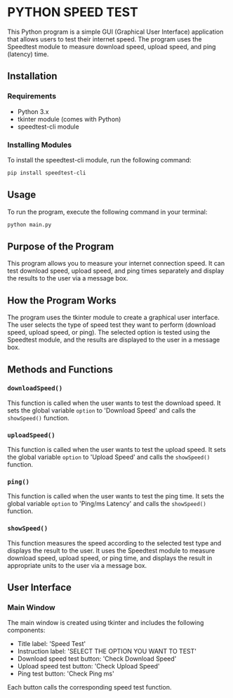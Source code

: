

# PYTHON SPEED TEST

This Python program is a simple GUI (Graphical User Interface) application that allows users to test their internet speed. The program uses the Speedtest module to measure download speed, upload speed, and ping (latency) time.

## Installation

### Requirements

- Python 3.x
- tkinter module (comes with Python)
- speedtest-cli module

### Installing Modules

To install the speedtest-cli module, run the following command:

```bash
pip install speedtest-cli
```

## Usage

To run the program, execute the following command in your terminal:

```bash
python main.py
```

## Purpose of the Program

This program allows you to measure your internet connection speed. It can test download speed, upload speed, and ping times separately and display the results to the user via a message box.

## How the Program Works

The program uses the tkinter module to create a graphical user interface. The user selects the type of speed test they want to perform (download speed, upload speed, or ping). The selected option is tested using the Speedtest module, and the results are displayed to the user in a message box.

## Methods and Functions

### `downloadSpeed()`

This function is called when the user wants to test the download speed. It sets the global variable `option` to 'Download Speed' and calls the `showSpeed()` function.

### `uploadSpeed()`

This function is called when the user wants to test the upload speed. It sets the global variable `option` to 'Upload Speed' and calls the `showSpeed()` function.

### `ping()`

This function is called when the user wants to test the ping time. It sets the global variable `option` to 'Ping/ms Latency' and calls the `showSpeed()` function.

### `showSpeed()`

This function measures the speed according to the selected test type and displays the result to the user. It uses the Speedtest module to measure download speed, upload speed, or ping time, and displays the result in appropriate units to the user via a message box.

## User Interface

### Main Window

The main window is created using tkinter and includes the following components:

- Title label: 'Speed Test'
- Instruction label: 'SELECT THE OPTION YOU WANT TO TEST'
- Download speed test button: 'Check Download Speed'
- Upload speed test button: 'Check Upload Speed'
- Ping test button: 'Check Ping ms'

Each button calls the corresponding speed test function.


